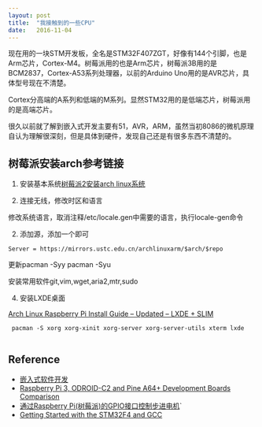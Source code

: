 ```yaml
---
layout: post
title:  "我接触到的一些CPU"
date:   2016-11-04
---
```


现在用的一块STM开发板，全名是STM32F407ZGT，好像有144个引脚，也是Arm芯片，Cortex-M4。树莓派用的也是Arm芯片，树莓派3B用的是BCM2837，Cortex-A53系列处理器，以前的Arduino  Uno用的是AVR芯片，具体型号现在不清楚。

Cortex分高端的A系列和低端的M系列。显然STM32用的是低端芯片，树莓派用的是高端芯片。

很久以前就了解到嵌入式开发主要有51，AVR，ARM，虽然当初8086的微机原理自认为理解很深刻，但是具体到硬件，发现自己还是有很多东西不清楚的。


## 树莓派安装arch参考链接

1. 安装基本系统[树莓派2安装arch linux系统](https://archlinuxarm.org/platforms/armv7/broadcom/raspberry-pi-2)

2. 连接无线，修改时区和语言

修改系统语言，取消注释/etc/locale.gen中需要的语言，执行locale-gen命令

2. 添加源，添加一个即可

```
Server = https://mirrors.ustc.edu.cn/archlinuxarm/$arch/$repo
```
更新pacman -Syy
pacman -Syu

安装常用软件git,vim,wget,aria2,mtr,sudo

4. 安装LXDE桌面

[Arch Linux Raspberry Pi Install Guide – Updated – LXDE + SLIM](https://hreikin.wordpress.com/2014/04/27/arch-linux-raspberry-pi-install-guide-updated/)

```
 pacman -S xorg xorg-xinit xorg-server xorg-server-utils xterm lxde
 
```



## Reference

 - [嵌入式软件开发](http://www.crifan.com/files/doc/docbook/embedded_soft_dev/release/html/embedded_soft_dev.html#emb_industrial_domain)
 - [Raspberry Pi 3, ODROID-C2 and Pine A64+ Development Boards Comparison](http://www.cnx-software.com/2016/03/01/raspberry-pi-3-odroid-c2-and-pine-a64-development-boards-comparison/)
 - [通过Raspberry Pi(树莓派)的GPIO接口控制步进电机](http://www.codelast.com/%E5%8E%9F%E5%88%9B%E9%80%9A%E8%BF%87raspberry-pi%E6%A0%91%E8%8E%93%E6%B4%BE%E7%9A%84gpio%E6%8E%A5%E5%8F%A3%E6%8E%A7%E5%88%B6%E6%AD%A5%E8%BF%9B%E7%94%B5%E6%9C%BAcontrol-stepper-motor-through-the-g/)`    
 - [Getting Started with the STM32F4 and GCC](http://jeremyherbert.net/get/stm32f4_getting_started)
